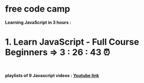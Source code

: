 # free code camp

<strong> Learning JavaScript in 3 hours : </strong>

# 1. Learn JavaScript - Full Course Beginners => 3 : 26 : 43 ⏰

</br>

<strong> playlists of 9 Javascript videos :
[Youtube link](https://www.youtube.com/playlist?list=PLWKjhJtqVAbleDe3_ZA8h3AO2rXar-q2V)
</strong>
